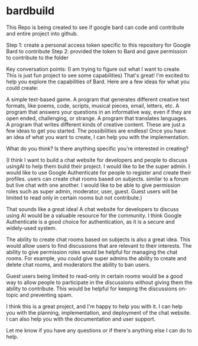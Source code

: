 # bardbuild

This Repo is being created to see if google bard can code and contribute and entire project into github.

Step 1: create a personal access token specific to this repository for Google Bard to contribute
Step 2: provided the token to Bard and gave permission to contribute to the folder




Key conversation points:
(I am trying to figure out what I want to create. This is just fun project to see some capabilities)
That's great! I'm excited to help you explore the capabilities of Bard. Here are a few ideas for what you could create:

A simple text-based game.
A program that generates different creative text formats, like poems, code, scripts, musical pieces, email, letters, etc.
A program that answers your questions in an informative way, even if they are open ended, challenging, or strange.
A program that translates languages.
A program that writes different kinds of creative content.
These are just a few ideas to get you started. The possibilities are endless! Once you have an idea of what you want to create, I can help you with the implementation.

What do you think? Is there anything specific you're interested in creating?

(I think I want to build a chat website for developers and people to discuss usingAI to help them build their project. I would like to be the super admin. I would like to use Google Authenticate for people to register and create their profiles. users can create chat rooms based on subjects. similar to a forum but live chat with one another. I would like to be able to give permission roles such as super admin, moderator, user, guest. Guest users will be limited to read only in certain rooms but not contribute.)

That sounds like a great idea! A chat website for developers to discuss using AI would be a valuable resource for the community. I think Google Authenticate is a good choice for authentication, as it is a secure and widely-used system.

The ability to create chat rooms based on subjects is also a great idea. This would allow users to find discussions that are relevant to their interests. The ability to give permission roles would be helpful for managing the chat rooms. For example, you could give super admins the ability to create and delete chat rooms, and moderators the ability to ban users.

Guest users being limited to read-only in certain rooms would be a good way to allow people to participate in the discussions without giving them the ability to contribute. This would be helpful for keeping the discussions on-topic and preventing spam.

I think this is a great project, and I'm happy to help you with it. I can help you with the planning, implementation, and deployment of the chat website. I can also help you with the documentation and user support.

Let me know if you have any questions or if there's anything else I can do to help.
